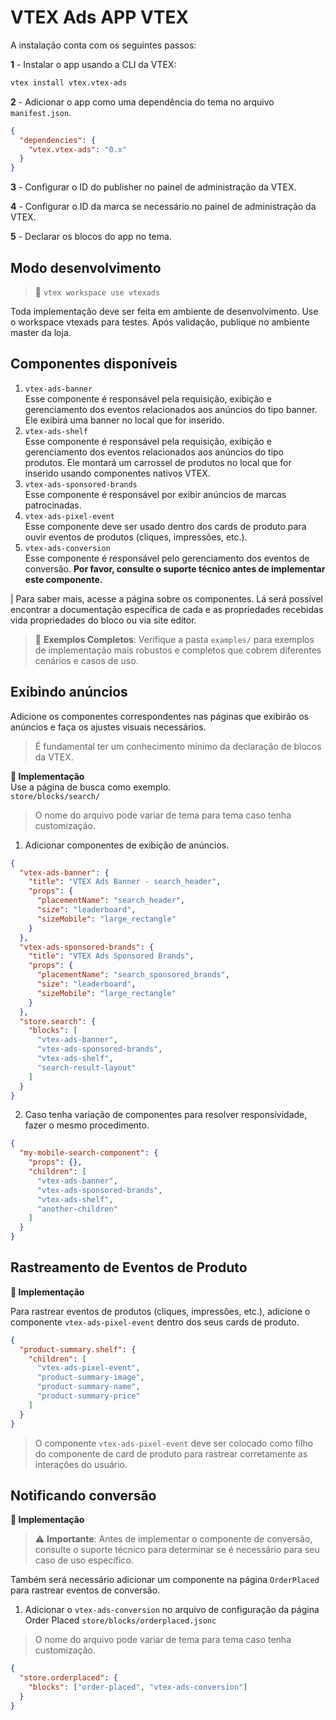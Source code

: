 # VTEX Ads APP VTEX

A instalação conta com os seguintes passos:

**1** - Instalar o app usando a CLI da VTEX:

```bash
vtex install vtex.vtex-ads
```

**2** - Adicionar o app como uma dependência do tema no arquivo `manifest.json`.

```json
{
  "dependencies": {
    "vtex.vtex-ads": "0.x"
  }
}
```

**3** - Configurar o ID do publisher no painel de administração da VTEX.

**4** - Configurar o ID da marca se necessário no painel de administração da VTEX.

**5** - Declarar os blocos do app no tema.

## Modo desenvolvimento

> 🚧 `vtex workspace use vtexads`

Toda implementação deve ser feita em ambiente de desenvolvimento. Use o workspace vtexads para testes. Após validação, publique no ambiente master da loja.

## Componentes disponíveis

1. `vtex-ads-banner`  
   Esse componente é responsável pela requisição, exibição e gerenciamento dos eventos relacionados aos anúncios do tipo banner. Ele exibirá uma banner no local que for inserido.
2. `vtex-ads-shelf`  
   Esse componente é responsável pela requisição, exibição e gerenciamento dos eventos relacionados aos anúncios do tipo produtos. Ele montará um carrossel de produtos no local que for inserido usando componentes nativos VTEX.
3. `vtex-ads-sponsored-brands`  
   Esse componente é responsável por exibir anúncios de marcas patrocinadas.
4. `vtex-ads-pixel-event`  
   Esse componente deve ser usado dentro dos cards de produto para ouvir eventos de produtos (cliques, impressões, etc.).
5. `vtex-ads-conversion`  
   Esse componente é responsável pelo gerenciamento dos eventos de conversão. **Por favor, consulte o suporte técnico antes de implementar este componente.**

| Para saber mais, acesse a página sobre os componentes. Lá será possível encontrar a documentação específica de cada e as propriedades recebidas vida propriedades do bloco ou via site editor.

> 📁 **Exemplos Completos**: Verifique a pasta `examples/` para exemplos de implementação mais robustos e completos que cobrem diferentes cenários e casos de uso.

## Exibindo anúncios

Adicione os componentes correspondentes nas páginas que exibirão os anúncios e faça os ajustes visuais necessários.

> É fundamental ter um conhecimento mínimo da declaração de blocos da VTEX.

**📘 Implementação**  
Use a página de busca como exemplo.  
`store/blocks/search/`

> O nome do arquivo pode variar de tema para tema caso tenha customização.

1. Adicionar componentes de exibição de anúncios.

```json
{
  "vtex-ads-banner": {
    "title": "VTEX Ads Banner - search_header",
    "props": {
      "placementName": "search_header",
      "size": "leaderboard",
      "sizeMobile": "large_rectangle"
    }
  },
  "vtex-ads-sponsored-brands": {
    "title": "VTEX Ads Sponsored Brands",
    "props": {
      "placementName": "search_sponsored_brands",
      "size": "leaderboard",
      "sizeMobile": "large_rectangle"
    }
  },
  "store.search": {
    "blocks": [
      "vtex-ads-banner",
      "vtex-ads-sponsored-brands",
      "vtex-ads-shelf",
      "search-result-layout"
    ]
  }
}
```

2. Caso tenha variação de componentes para resolver responsividade, fazer o mesmo procedimento.

```json
{
  "my-mobile-search-component": {
    "props": {},
    "children": [
      "vtex-ads-banner",
      "vtex-ads-sponsored-brands",
      "vtex-ads-shelf",
      "another-children"
    ]
  }
}
```

## Rastreamento de Eventos de Produto

**📘 Implementação**

Para rastrear eventos de produtos (cliques, impressões, etc.), adicione o componente `vtex-ads-pixel-event` dentro dos seus cards de produto.

```json
{
  "product-summary.shelf": {
    "children": [
      "vtex-ads-pixel-event",
      "product-summary-image",
      "product-summary-name",
      "product-summary-price"
    ]
  }
}
```

> O componente `vtex-ads-pixel-event` deve ser colocado como filho do componente de card de produto para rastrear corretamente as interações do usuário.

## Notificando conversão

**📘 Implementação**

> ⚠️ **Importante**: Antes de implementar o componente de conversão, consulte o suporte técnico para determinar se é necessário para seu caso de uso específico.

Também será necessário adicionar um componente na página `OrderPlaced` para rastrear eventos de conversão.

1. Adicionar o `vtex-ads-conversion` no arquivo de configuração da página Order Placed `store/blocks/orderplaced.jsonc`

> O nome do arquivo pode variar de tema para tema caso tenha customização.

```json
{
  "store.orderplaced": {
    "blocks": ["order-placed", "vtex-ads-conversion"]
  }
}
```
